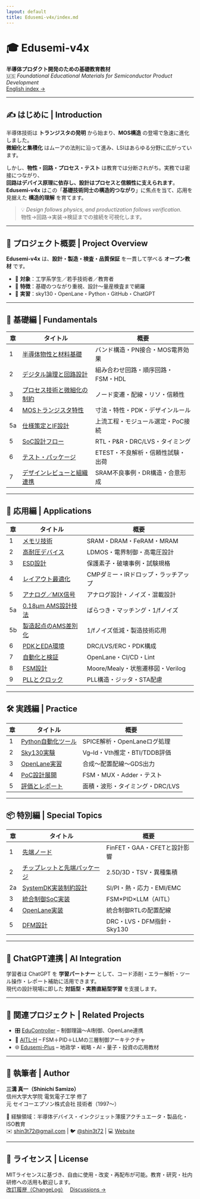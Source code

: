 ```yaml
---
layout: default
title: Edusemi-v4x/index.md
---
```


<!-- ページ専用スタイル -->
<link rel="stylesheet" href="{{ '/assets/css/edusemi.css' | relative_url }}"/>

# 🎓 Edusemi-v4x  
**半導体プロダクト開発のための基礎教育教材**  
🇺🇸 *Foundational Educational Materials for Semiconductor Product Development*  
<a class="btn-link" href="./en/">English index →</a>

---

## ✍️ はじめに | Introduction

半導体技術は **トランジスタの発明** から始まり、**MOS構造** の登場で急速に進化しました。  
**微細化と集積化** はムーアの法則に沿って進み、LSIはあらゆる分野に広がっています。

しかし、**物性・回路・プロセス・テスト** は教育では分断されがち。実務では密接につながり、  
**回路はデバイス原理に依存し、設計はプロセスと信頼性に支えられます**。  
**Edusemi-v4x** はこの「**基礎技術同士の構造的つながり**」に焦点を当て、応用を見据えた **構造的理解** を育てます。

> 💡 *Design follows physics, and productization follows verification.*  
> 物性→回路→実装→検証までの接続を可視化します。

---

## 📘 プロジェクト概要 | Project Overview

**Edusemi-v4x** は、**設計・製造・検査・品質保証** を一貫して学べる **オープン教材** です。

- 🎯 **対象**：工学系学生／若手技術者／教育者  
- 🌟 **特徴**：基礎のつながり重視、設計〜量産検査まで網羅  
- 🧪 **実習**：sky130・OpenLane・Python・GitHub・ChatGPT

---

## 🧭 基礎編 | Fundamentals

<table class="nice-table">
<thead><tr><th>章</th><th>タイトル</th><th>概要</th></tr></thead>
<tbody>
<tr><td>1</td><td><a href="chapter1_materials/README.md">半導体物性と材料基礎</a></td><td>バンド構造・PN接合・MOS電界効果</td></tr>
<tr><td>2</td><td><a href="chapter2_comb_logic/README.md">デジタル論理と回路設計</a></td><td>組み合わせ回路・順序回路・FSM・HDL</td></tr>
<tr><td>3</td><td><a href="chapter3_process_evolution/README.md">プロセス技術と微細化の制約</a></td><td>ノード変遷・配線・リソ・信頼性</td></tr>
<tr><td>4</td><td><a href="chapter4_mos_characteristics/README.md">MOSトランジスタ特性</a></td><td>寸法・特性・PDK・デザインルール</td></tr>
<tr><td>5a</td><td><a href="chapter5a_spec_module_if/README.md">仕様策定とIF設計</a></td><td>上流工程・モジュール選定・PoC接続</td></tr>
<tr><td>5</td><td><a href="chapter5_soc_design_flow/README.md">SoC設計フロー</a></td><td>RTL・P&R・DRC/LVS・タイミング</td></tr>
<tr><td>6</td><td><a href="chapter6_test_and_package/README.md">テスト・パッケージ</a></td><td>ETEST・不良解析・信頼性試験・出荷</td></tr>
<tr><td>7</td><td><a href="chapter7_design_review_and_org/README.md">デザインレビューと組織連携</a></td><td>SRAM不良事例・DR構造・合意形成</td></tr>
</tbody>
</table>

---

## 🧩 応用編 | Applications

<table class="nice-table">
<thead><tr><th>章</th><th>タイトル</th><th>概要</th></tr></thead>
<tbody>
<tr><td>1</td><td><a href="d_chapter1_memory_technologies/README.md">メモリ技術</a></td><td>SRAM・DRAM・FeRAM・MRAM</td></tr>
<tr><td>2</td><td><a href="d_chapter2_high_voltage_devices/README.md">高耐圧デバイス</a></td><td>LDMOS・電界制御・高電圧設計</td></tr>
<tr><td>3</td><td><a href="d_chapter3_esd_protection_design/README.md">ESD設計</a></td><td>保護素子・破壊事例・試験規格</td></tr>
<tr><td>4</td><td><a href="d_chapter4_layout_optimization/README.md">レイアウト最適化</a></td><td>CMPダミー・IRドロップ・ラッチアップ</td></tr>
<tr><td>5</td><td><a href="d_chapter5_analog_mixed_signal/README.md">アナログ／MIX信号</a></td><td>アナログ設計・ノイズ・混載設計</td></tr>
<tr><td>5a</td><td><a href="d_chapter5a_analog_mixed_signal/README.md">0.18μm AMS設計技法</a></td><td>ばらつき・マッチング・1/fノイズ</td></tr>
<tr><td>5b</td><td><a href="d_chapter5b_ams_block_and_pdk/README.md">製造起点のAMS差別化</a></td><td>1/fノイズ低減・製造技術応用</td></tr>
<tr><td>6</td><td><a href="d_chapter6_pdk_and_eda_environment/README.md">PDKとEDA環境</a></td><td>DRC/LVS/ERC・PDK構成</td></tr>
<tr><td>7</td><td><a href="d_chapter7_automation_and_verification/README.md">自動化と検証</a></td><td>OpenLane・CI/CD・Lint</td></tr>
<tr><td>8</td><td><a href="d_chapter8_fsm_design_basics/README.md">FSM設計</a></td><td>Moore/Mealy・状態遷移図・Verilog</td></tr>
<tr><td>9</td><td><a href="d_chapter9_pll_and_clock_design/README.md">PLLとクロック</a></td><td>PLL構造・ジッタ・STA配慮</td></tr>
</tbody>
</table>

---

## 🛠 実践編 | Practice

<table class="nice-table">
<thead><tr><th>章</th><th>タイトル</th><th>概要</th></tr></thead>
<tbody>
<tr><td>1</td><td><a href="e_chapter1_python_automation_tools/README.md">Python自動化ツール</a></td><td>SPICE解析・OpenLaneログ処理</td></tr>
<tr><td>2</td><td><a href="e_chapter2_sky130_experiments/README.md">Sky130実験</a></td><td>Vg–Id・Vth推定・BTI/TDDB評価</td></tr>
<tr><td>3</td><td><a href="e_chapter3_openlane_practice/README.md">OpenLane実習</a></td><td>合成〜配置配線〜GDS出力</td></tr>
<tr><td>4</td><td><a href="e_chapter4_poc_spec_and_design/README.md">PoC設計展開</a></td><td>FSM・MUX・Adder・テスト</td></tr>
<tr><td>5</td><td><a href="e_chapter5_evaluation_and_report/README.md">評価とレポート</a></td><td>面積・波形・タイミング・DRC/LVS</td></tr>
</tbody>
</table>

---

## 📦 特別編 | Special Topics

<table class="nice-table">
<thead><tr><th>章</th><th>タイトル</th><th>概要</th></tr></thead>
<tbody>
<tr><td>1</td><td><a href="f_chapter1_finfet_gaa/README.md">先端ノード</a></td><td>FinFET・GAA・CFETと設計影響</td></tr>
<tr><td>2</td><td><a href="f_chapter2_chiplet_pkg/README.md">チップレットと先端パッケージ</a></td><td>2.5D/3D・TSV・異種集積</td></tr>
<tr><td>2a</td><td><a href="f_chapter2a_systemdk/README.md">SystemDK実装制約設計</a></td><td>SI/PI・熱・応力・EMI/EMC</td></tr>
<tr><td>3</td><td><a href="f_chapter3_socsystem/README.md">統合制御SoC実装</a></td><td>FSM×PID×LLM（AITL）</td></tr>
<tr><td>4</td><td><a href="f_chapter4_openlane/README.md">OpenLane実装</a></td><td>統合制御RTLの配置配線</td></tr>
<tr><td>5</td><td><a href="f_chapter5_dfm/README.md">DFM設計</a></td><td>DRC・LVS・DFM指針・Sky130</td></tr>
</tbody>
</table>

---

## 🤖 ChatGPT連携 | AI Integration

学習者は ChatGPT を **学習パートナー** として、コード添削・エラー解析・ツール操作・レポート補助に活用できます。  
現代の設計現場に即した **対話型・実務直結型学習** を支援します。

---

## 🔗 関連プロジェクト | Related Projects

<ul class="icon-list">
  <li>🎛️ <a href="https://samizo-aitl.github.io/EduController/">EduController</a> – 制御理論〜AI制御、OpenLane連携</li>
  <li>🤖 <a href="https://samizo-aitl.github.io/AITL-H/">AITL-H</a> – FSM＋PID＋LLMの三層制御アーキテクチャ</li>
  <li>🌐 <a href="https://samizo-aitl.github.io/Edusemi-Plus/">Edusemi-Plus</a> – 地政学・戦略・AI・量子・投資の応用教材</li>
</ul>

---

## 👤 執筆者 | Author

**三溝 真一（Shinichi Samizo）**  
信州大学大学院 電気電子工学 修了  
元 セイコーエプソン株式会社 技術者（1997〜）

📌 経験領域：半導体デバイス・インクジェット薄膜アクチュエータ・製品化・ISO教育  
✉️ <a href="mailto:shin3t72@gmail.com">shin3t72@gmail.com</a> | 🐦 <a href="https://x.com/shin3t72">@shin3t72</a> | 💻 <a href="https://samizo-aitl.github.io/">Website</a>

---

## 📄 ライセンス | License

MITライセンスに基づき、自由に使用・改変・再配布が可能。教育・研究・社内研修への活用も歓迎します。  
<a class="btn-link" href="revision_history.md">改訂履歴（ChangeLog）</a>　
<a class="btn-secondary" href="https://github.com/Samizo-AITL/Edusemi-v4x/discussions">Discussions →</a>
